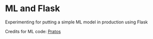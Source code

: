 # ML and Flask
Experimenting for putting a simple ML model in production using Flask

Credits for ML code: [Pratos](https://github.com/pratos/flask_api/blob/master/flask_api/utils.py)
